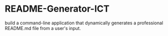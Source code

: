 # README-Generator-ICT
build a command-line application that dynamically generates a professional README.md file from a user's input.

